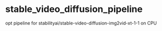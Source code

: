 # stable_video_diffusion_pipeline
opt pipeline for stabilityai/stable-video-diffusion-img2vid-xt-1-1 on CPU

